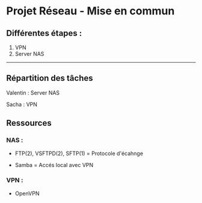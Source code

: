 # Projet Réseau - Mise en commun

## Différentes étapes :

1. VPN 
2. Server NAS

---

## Répartition des tâches

Valentin : Server NAS

Sacha : VPN

## Ressources

### NAS : 
* FTP(2), VSFTPD(2), SFTP(1) = Protocole d'écahnge

* Samba = Accés local avec VPN

### VPN :
* OpenVPN

